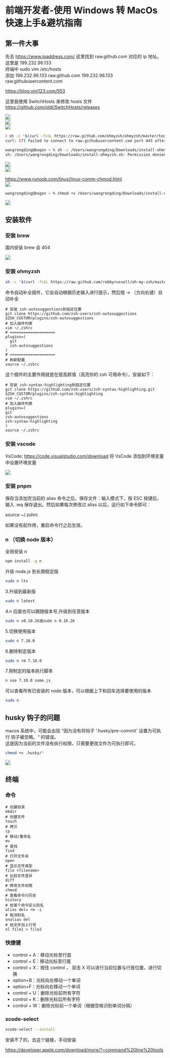 # 前端开发者-使用 Windows 转 MacOs 快速上手&避坑指南

## 第一件大事

先去 https://www.ipaddress.com/ 这里找到 raw.github.com 对应的 ip 地址。  
这里是 199.232.96.133  
终端中 sudo vim /etc/hosts  
添加 199.232.96.133 raw.github.com 199.232.96.133 raw.githubusercontent.com

https://blog.vini123.com/553

这里我使用 SwitchHosts 来修改 hosts 文件 https://github.com/oldj/SwitchHosts/releases

![](https://assets.fedtop.com/picbed/202207251346380.png)  
![](https://assets.fedtop.com/picbed/202207251348447.png)  
![](https://assets.fedtop.com/picbed/202207251349400.png)

```sh
〉sh -c "$(curl -fsSL https://raw.github.com/ohmyzsh/ohmyzsh/master/tools/install.sh)"
curl: (7) Failed to connect to raw.githubusercontent.com port 443 after 14 ms: Connection refused
```

```sh
wangrongding@bogon ~ % sh -c /Users/wangrongding/Downloads/install-ohmyzsh.sh
sh: /Users/wangrongding/Downloads/install-ohmyzsh.sh: Permission denied
```

![](https://assets.fedtop.com/picbed/202207251414458.png)  
![](https://assets.fedtop.com/picbed/202207251414913.png)

https://www.runoob.com/linux/linux-comm-chmod.html  
![](https://assets.fedtop.com/picbed/202207251414081.png)

```sh
wangrongding@bogon ~ % chmod +x /Users/wangrongding/Downloads/install-ohmyzsh.sh
```

![](https://assets.fedtop.com/picbed/202207251353937.png)

## 安装软件

### 安装 brew

国内安装 brew 会 404

![](https://assets.fedtop.com/picbed/202207241803299.png)

### 安装 ohmyzsh

```sh
sh -c "$(curl -fsSL https://raw.github.com/robbyrussell/oh-my-zsh/master/tools/install.sh)"
```

命令自动补全插件，它会自动根据历史输入进行提示，然后按 → （方向右键）自动补全

```shell
# 安装 zsh-autosuggestions到指定位置
git clone https://github.com/zsh-users/zsh-autosuggestions $ZSH_CUSTOM/plugins/zsh-autosuggestions
# 加入插件列表
vim ~/.zshrc
# ====================
plugins=(
  git
  zsh-autosuggestions
)
# ====================
# 刷新配置
source ~/.zshrc
```

这个插件的主要作用就是在提高颜值（高亮你的 zsh 可用命令），安装如下：

```shell
# 安装 zsh-syntax-highlighting到指定位置
git clone https://github.com/zsh-users/zsh-syntax-highlighting.git $ZSH_CUSTOM/plugins/zsh-syntax-highlighting
vim ~/.zshrc
# 加入插件列表
plugins=(
git
zsh-autosuggestions
zsh-syntax-highlighting
)
source ~/.zshrc
```

### 安装 vscode

VsCode: https://code.visualstudio.com/download 将 VsCode 添加到环境变量中设置环境变量

![](https://assets.fedtop.com/picbed/202208051003960.png)

### 安装 pnpm

保存当添加完当前的 alias 命令之后，保存文件：输入模式下，按 ESC 按键后，输入 :wq 保存退出。然后如果每次修改过 alias 以后，运行如下命令即可：

source ~/.zshrc

如果没有起作用，重启命令行之后生效。

### n （切换 node 版本）

全局安装 n

```sh
npm install -g n
```

升级 node.js 到长期稳定版

```sh
sudo n lts
```

3.升级到最新版

```sh
sudo n latest
```

4.n 后面也可以跟随版本号,升级到任意版本

```sh
sudo n v0.10.26或sudo n 0.10.26
```

5.切换使用版本

```sh
sudo n 7.10.0
```

6.删除制定版本

```sh
sudo n rm 7.10.0
```

7.用制定的版本执行脚本

```sh
n use 7.10.0 some.js
```

可以查看所有已安装的 node 版本，可以根据上下和回车选择要使用的版本

```sh
sudo n
```

## husky 钩子的问题

macos 系统中，可能会出现 “因为没有将钩子 '.husky/pre-commit' 设置为可执行 钩子被忽略。“ 的错误。  
这是因为当前的文件没有执行权限，只需要更改文件为可执行即可。

```sh
chmod +x .husky/*
```

![](https://assets.fedtop.com/picbed/202207251146057.png)

## 终端

### 命令

```shell
# 创建目录
mkdir
# 创建文件
touch
# 拷贝
cp
# 移动/重命名
mv
# 查找
find
# 打开文件夹
open
# 显示文件类型
file <filename>
# 比较文件差异
diff
# 修改文件权限
chmod
# 查看命令行历史
history
# 给某个命令定义别名
alias del= rm -i
# 取消别名
unalias del
# 给文件加上行号
nl file1 > file2
```

### 快捷键

- control + A：移动光标至行首
- control + E：移动光标至行尾
- control + X：按住 control ， 双击 X 可以进行当前位置与行首位置，进行切换
- option+B：光标向左移动一个单词
- option+F：光标向右移动一个单词
- control + U：删除光标前所有字符
- control + K：删除光标后所有字符
- control + W：删除光标前一个单词（根据空格识别单词分隔）

### xcode-select

```sh
xcode-select --install
```

安装不了的，去这个链接，手动安装

https://developer.apple.com/download/more/?=command%20line%20tools
